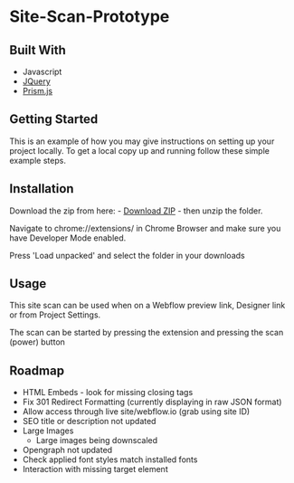 # Site-Scan-Prototype


## Built With
-  Javascript
-  [JQuery](https://jquery.com/)
-  [Prism.js](https://prismjs.com/)


## Getting Started

This is an example of how you may give instructions on setting up your project locally. To get a local copy up and running follow these simple example steps.

## Installation

Download the zip from here: -  [Download ZIP](https://github.com/mw-wf/Site-Scan-Prototype/archive/refs/heads/main.zip) - then unzip the folder.


Navigate to chrome://extensions/ in Chrome Browser and make sure you have Developer Mode enabled.

Press 'Load unpacked' and select the folder in your downloads


## Usage

This site scan can be used when on a Webflow preview link, Designer link or from Project Settings.

The scan can be started by pressing the extension and pressing the scan (power) button


## Roadmap

- HTML Embeds - look for missing closing tags
- Fix 301 Redirect Formatting (currently displaying in raw JSON format)
- Allow access through live site/webflow.io (grab using site ID)
- SEO title or description not updated
- Large Images 
	- Large images being downscaled
- Opengraph not updated
- Check applied font styles match installed fonts
- Interaction with missing target element



